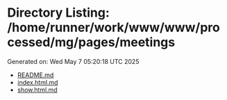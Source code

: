 # Directory Listing: /home/runner/work/www/www/processed/mg/pages/meetings
Generated on: Wed May  7 05:20:18 UTC 2025

- [README.md](README.md)
- [index.html.md](index.html.md)
- [show.html.md](show.html.md)
